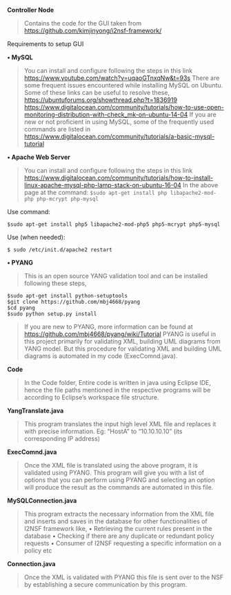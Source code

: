 **Controller Node**
>Contains the code for the GUI taken from https://github.com/kimjinyong/i2nsf-framework/

Requirements to setup GUI

**•	MySQL**

>You can install and configure following the steps in this link
https://www.youtube.com/watch?v=uqaoGTnxqNw&t=93s
>There are some frequent issues encountered while installing MySQL on Ubuntu. Some of these links can be useful to resolve these,
https://ubuntuforums.org/showthread.php?t=1836919
https://www.digitalocean.com/community/tutorials/how-to-use-open-monitoring-distribution-with-check_mk-on-ubuntu-14-04
>If you are new or not proficient in using MySQL, some of the frequently used commands are listed in https://www.digitalocean.com/community/tutorials/a-basic-mysql-tutorial

**•	Apache Web Server**

>You can install and configure following the steps in this link https://www.digitalocean.com/community/tutorials/how-to-install-linux-apache-mysql-php-lamp-stack-on-ubuntu-16-04
>In the above page at the command: 
```$sudo apt-get install php libapache2-mod-php php-mcrypt php-mysql```

Use command: 

```
$sudo apt-get install php5 libapache2-mod-php5 php5-mcrypt php5-mysql
```
Use (when needed):

```
$ sudo /etc/init.d/apache2 restart
```

**•	PYANG**

>This is an open source YANG validation tool and can be installed following these steps,
```
$sudo apt-get install python-setuptools
$git clone https://github.com/mbj4668/pyang
$cd pyang
$sudo python setup.py install
```

>If you are new to PYANG, more information can be found at https://github.com/mbj4668/pyang/wiki/Tutorial
>PYANG is useful in this project primarily for validating XML, building UML diagrams from YANG model. But this procedure for validating XML and building UML diagrams is automated in my code (ExecComnd.java).

**Code**

>In the Code folder,
>Entire code is written in java using Eclipse IDE, hence the file paths mentioned in the respective programs will be according to Eclipse’s workspace file structure.

**YangTranslate.java**

>This program translates the input high level XML file and replaces it with precise information.
>Eg: “HostA” to “10.10.10.10” (its corresponding IP address)

**ExecComnd.java**

>Once the XML file is translated using the above program, it is validated using PYANG.
This program will give you with a list of options that you can perform using PYANG and selecting an option will produce the result as the commands are automated in this file.

**MySQLConnection.java**

>This program extracts the necessary information from the XML file and inserts and saves in the database for other functionalities of I2NSF framework like,
>•	Retrieving the current rules present in the database
>•	Checking if there are any duplicate or redundant policy requests
>•	Consumer of I2NSF requesting a specific information on a policy etc

**Connection.java**

>Once the XML is validated with PYANG this file is sent over to the NSF by establishing a secure communication by this program.
